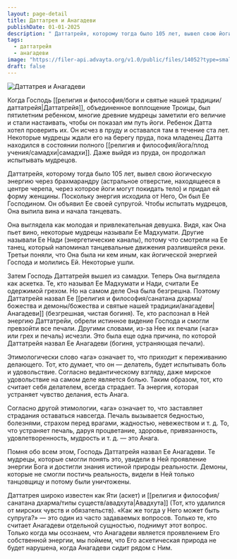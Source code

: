 ```yaml
---
layout: page-detail
title: Даттатрея и Анагадеви
publishDate: 01-01-2025
description: " Даттатрейя, которому тогда было 105 лет, вы­вел свою йогическую энергию через брахмарандру (астральное отверстие, находящееся в центре черепа, через которое йоги могут покидать тело) и придал ей форму женщины. Поскольку энергия исходила от Него, Он был Ее Господином. Он объявил Ее своей су­пругой. Чтобы испытать мудрецов, Она выпила вина и начала танцевать."
tags:
  - даттатрейя
  - анагадеви
image: "https://filer-api.advayta.org/v1.0/public/files/14052?type=small"
draft: false
---
```


![Даттатрея и Анагадеви](https://filer-api.advayta.org/v1.0/public/files/14052?size=medium "Даттатрея и Анагадеви") 

 Когда Господь [[религия и философия/боги и святые нашей традиции/даттатрейя|Даттатрейя]], объединенное вопло­щение Троицы, был пятилетним ребенком, многие древние мудрецы заметили его вели­чие и стали настаивать, чтобы он показал им путь йоги. Ребенок Датта хотел проверить их. Он исчез в пруду и оставался там в течение ста лет. Некоторые мудрецы ждали его на берегу пруда, пока младенец Датта находился в состоянии полного [[религия и философия/йога/плод учения/самадхи|самадхи]]. Даже выйдя из пруда, он продолжал испытывать мудрецов.

 Даттатрейя, которому тогда было 105 лет, вы­вел свою йогическую энергию через брахмарандру (астральное отверстие, находящееся в центре черепа, через которое йоги могут покидать тело) и придал ей форму женщины. Поскольку энергия исходила от Него, Он был Ее Господином. Он объявил Ее своей су­пругой. Чтобы испытать мудрецов, Она выпила вина и начала танцевать.

 Она выглядела как молодая и привлекательная девушка. Видя, как Она пьет вино, некоторые му­дрецы называли Ее Мадхумати. Другие называли Ее Нади (энергетические каналы), потому что смотрели на Ее танец, который напоминал танцевальные дви­жения разлившейся реки. Третьи поняли, что Она была ни кем иным, как йогической энергией Господа и молились Ей. Некоторые ушли.

 Затем Господь Даттатрейя вышел из самадхи. Те­перь Она выглядела как аскетка. Те, кто называл Ее Мадхумати и Нади, считали Ее одержимой грехом. Но на самом деле Она была безгрешна. Поэтому Дат­татрейя назвал Ее [[религия и философия/санатана дхарма/божества и демоны/божества и святые нашей традиции/анагадеви|Анагадеви]] (безгрешная, чистая бо­гиня). Те, кто распознал в Ней энергию Даттатрейи, обрели истинное видение Господа и смогли превзой­ти все печали. Другими словами, из-за Нее их печали («ага» или грех и печаль) исчезли. Это была еще одна причина, по которой Даттатрейя назвал Ее Анагадеви (богиня, устраняющая печали).

 Этимологически слово «ага» означает то, что при­ходит к переживанию делающего. Тот, кто думает, что он — делатель, будет испытывать боль и удоволь­ствие. Согласно ведантическому взгляду, даже мир­ское удовольствие на самом деле является болью. Таким образом, тот, кто считает себя делателем, всег­да страдает. Та энергия, которая устраняет чувство делания, есть Анага.

 Согласно другой этимологии, «ага» означает то, что заставляет страдания оставаться навсегда. Пе­чаль вызывается бедностью, болезнями, страхом перед врагами, жадностью, невежеством и т. д. То, что устраняет печаль, даруя процветание, здоровье, привязанность, удовлетворенность, мудрость и т. д. — это Анага.

 Помня обо всем этом, Господь Даттатрейя назвал Ее Анагадеви. Те мудрецы, которые смогли понять это, увидели в Ней проявление энергии Бога и до­стигли знания истиной природы реальности. Демо­ны, которые не смогли постичь реальность, видели в Ней только танцовщицу и потому были уничтожены.

 Даттатрея широко известен как Яти (аскет) и [[религия и философия/санатана дхарма/типы существ/авадхута|Авадхута]] (Тот, кто удалился от мирских чувств и обязательств). «Как же тогда у Него может быть супруга?» — это один из часто задаваемых вопро­сов. Только те, кто считает Анагадеви отдельной сущностью, поднимут этот вопрос. Только когда мы осознаем, что Анагадеви является проявлением Его собственной энергии, мы поймем, что Его аскетиче­ская природа не будет нарушена, когда Анагадеви сидит рядом с Ним.
  
  
